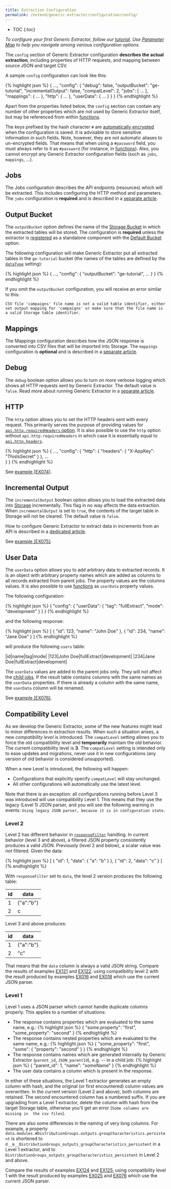 ```yaml
---
title: Extraction Configuration
permalink: /extend/generic-extractor/configuration/config/
---
```


* TOC
{:toc}

*To configure your first Generic Extractor, follow our [tutorial](/extend/generic-extractor/tutorial/).*
*Use [Parameter Map](/extend/generic-extractor/map/) to help you navigate among various 
configuration options.*

The `config` section of Generic Extractor configuration **describes the actual extraction**, including properties of HTTP requests, 
and mapping between source JSON and target CSV. 
  
A sample `config` configuration can look like this:

{% highlight json %}
{
    ...,
    "config": {
        "debug": false,
        "outputBucket": "ge-tutorial",
        "incrementalOutput": false,
        "compatLevel": 2,
        "jobs": [
            ...
        ],
        "mappings": {
            ...
        },
        "http": {
            ...
        },
        "userData": {
            ...
        }
    }
}
{% endhighlight %}

Apart from the properties listed below, the `config` section can contain any number of
other properties which are not used by Generic Extractor itself, but may be referenced
from within [functions](/extend/generic-extractor/functions/). 

The keys prefixed by the hash character `#` are [automatically encrypted](/overview/encryption/) when the 
configuration is saved. It is advisable to store sensitive information in such fields. Note, however, they 
are not automatic aliases to un-encrypted fields. That means that when using a `#password` field, you 
must always refer to it as `#password` (for instance, in [functions](/extend/generic-extractor/functions)).
Also, you cannot encrypt any Generic Extractor configuration fields (such as `jobs`, `mappings`, ...).

## Jobs
The Jobs configuration describes the API endpoints (resources) which will be extracted. This
includes configuring the HTTP method and parameters. The `jobs` configuration is 
**required** and is described in a [separate article](/extend/generic-extractor/configuration/config/jobs/).

## Output Bucket
The `outputBucket` option defines the name of the [Storage Bucket](https://help.keboola.com/storage/buckets/) 
in which the extracted tables will be stored. The configuration is **required** unless
the extractor is [registered](/extend/generic-extractor/registration/) as a standalone component with the 
[Default Bucket](/extend/common-interface/folders/#default-bucket) option.

The following configuration will make Generic Extractor put all extracted tables in the `ge-tutorial` bucket
(the names of the tables are defined by the [`dataType`](/extend/generic-extractor/configuration/config/jobs/#dataType) setting):

{% highlight json %}
{
    ...,
    "config": {
        "outputBucket": "ge-tutorial",
        ...
    }
}
{% endhighlight %}

If you omit the `outputBucket` configuration, you will receive an error similar to this:

    CSV file 'campaigns' file name is not a valid table identifier, either set output mapping for 'campaigns' or make sure that the file name is a valid Storage table identifier.

## Mappings
The Mappings configuration describes how the JSON response is converted into 
CSV files that will be imported into Storage. The `mappings` configuration is **optional** and 
is described in a [separate article](/extend/generic-extractor/configuration/config/mappings/).

## Debug
The `debug` boolean option allows you to turn on more verbose logging which shows 
all HTTP requests sent by Generic Extractor. The default value is `false`.
Read more about running Generic Extractor in a [separate article](/extend/generic-extractor/running/).

## HTTP
The `http` option allows you to set the HTTP headers sent with every request. This primarily serves the purpose of providing values for [`api.http.requiredHeaders` option](/extend/generic-extractor/configuration/api/#required-headers).
It is also possible to use the `http` option without `api.http.requiredHeaders` in 
which case it is essentially equal to [`api.http.headers`](/extend/generic-extractor/configuration/api/#default-headers).

{% highlight json %}
{
    ...,
    "config": {
        "http": {
            "headers": {
                "X-AppKey": "ThisIsSecret"
            }
        },
        ...        
    }
}
{% endhighlight %}

See [example [EX074]](https://github.com/keboola/generic-extractor/tree/master/doc/examples/074-http-headers).

## Incremental Output
The `incrementalOutput` boolean option allows you to load the extracted data into 
[Storage](http://help.keboola.com/storage/) incrementally. This flag in no way affects the data extraction. 
When `incrementalOutput` is set to `true`, the contents of the target table in Storage will not be cleared. 
The default value is `false`. 

How to configure Generic Extractor to extract data in increments from an API 
is described in a [dedicated article](/extend/generic-extractor/incremental/).

See [example [EX075]](https://github.com/keboola/generic-extractor/tree/master/doc/examples/075-incremental-output).

## User Data
The `userData` option allows you to add arbitrary data to extracted records. 
It is an object with arbitrary property names which are added as columns to all records extracted 
from parent jobs. The property values are the columns values. It is also possible to use 
[functions](/extend/generic-extractor/functions/) as `userData` property values.

The following configuration:

{% highlight json %}
{
    "config": {
        "userData": {
            "tag": "fullExtract",
            "mode": "development"
        }
    }
}
{% endhighlight %}

and the following response:

{% highlight json %}
[
    {
        "id": 123,
        "name": "John Doe"
    },
    {
        "id": 234,
        "name": "Jane Doe"
    }
]
{% endhighlight %}

will produce the following `users` table:

|id|name|tag|mode|
|123|John Doe|fullExtract|development|
|234|Jane Doe|fullExtract|development|

The `userData` values are added to the parent jobs only. They will not affect the
[child jobs](/extend/generic-extractor/configuration/config/jobs/children). If the result table contains
columns with the same names as the `userData` properties. If there is already a column with the same name, 
the `userData` column will be renamed.

See [example [EX076]](https://github.com/keboola/generic-extractor/tree/master/doc/examples/076-user-data).

## Compatibility Level
As we develop the Generic Extractor, some of the new features might lead to minor differences in extraction results.
When such a situation arises, a new *compatibility level* is introduced. The `compatLevel` setting allows
you to force the old compatibility level and **temporarily** maintain the old behavior. The current 
compatibility level is **3**. The `compatLevel` setting is intended only to ease updates and migrations, 
never use it in new configurations (any version of old behavior is considered unsupported). 

When a new Level is introduced, the following will happen:

- Configurations that explicitly specify `compatLevel` will stay unchanged.
- All other configurations will automatically use the latest level.

Note that there is an exception: all configurations running before Level 3 was introduced will use compatibility
Level 1. This means that they use the legacy (Level 1) JSON parser, and you will see the following warning in 
events: `Using legacy JSON parser, because it is in configuration state.`

### Level 2
Level 2 has different behavior in [`responseFilter`](/extend/generic-extractor/configuration/config/jobs/#response-filter) handling. 
In current behavior (level 3 and above), a filtered JSON property consistently produces a valid JSON. 
Previously (level 2 and below), a scalar value was not filtered. Given the data:

{% highlight json %}
[
    {
        "id": 1,
        "data": {
            "a": "b"
        }
    },
    {
        "id": 2,
        "data": "c"
    }
]
{% endhighlight %}

With `responseFilter` set to `data`, the level 2 version produces the following table:

|id|data|
|---|---|
|1|{"a":"b"}|
|2|c|

Level 3 and above produces:

|id|data|
|---|---|
|1|{"a":"b"}|
|2|"c"|

That means that the `data` column is always a valid JSON string. 
Compare the results of examples
[EX121](https://github.com/keboola/generic-extractor/tree/master/doc/examples/121-inconsistent-object-legacy)
and 
[EX122](https://github.com/keboola/generic-extractor/tree/master/doc/examples/122-multiple-filters-legacy). 
using compatibility level 2 with the result produced by examples 
[EX016](https://github.com/keboola/generic-extractor/tree/master/doc/examples/016-inconsistent-object)
and 
[EX018](https://github.com/keboola/generic-extractor/tree/master/doc/examples/018-multiple-filters)
which use the current JSON parser.


### Level 1
Level 1 uses a JSON parser which cannot handle duplicate columns properly. This applies to a number of situations:

- The response contains properties which are evaluated to the same name, e.g.: 
{% highlight json %}
{
    "some.property": "first",
    "some_property": "second"
}
{% endhighlight %}
- The response contains nested properties which are evaluated to the same name, e.g.:
{% highlight json %}
{
    "some_property": "first",
    "some": {
        "property": "second"
    }
}
{% endhighlight %}
- The response contains names which are generated internally by Generic Extractor (`parent_id`, `JSON_parentId`), e.g. -- in a child job:
{% highlight json %}
{
    "parent_id": 1,
    "name": "someName"
}
{% endhighlight %}
- The user data contains a column which is present in the response.

In either of these situations, the Level 1 extractor generates an empty column with hash, and 
the original (or first encountered) column values are overwritten. In the current version 
(Level 2 and above), both columns are retained. The second encountered column has a 
numbered suffix. If you are upgrading from a Level 1 extractor, delete the column 
with hash from the target Storage table, otherwise you'll get an error (`Some columns are missing in 
the csv files`).

There are also some differences in the naming of very long columns. For example, a property 
`data.modules.#DistributionGroups.outputs.groupCharacteristics.persistent` is shortened to 
`d__m__DistributionGroups_outputs_groupCharacteristics_persistent` in a Level 1 extractor, and 
to `DistributionGroups_outputs_groupCharacteristics_persistent` in Level 2 and above.

Compare the results of examples
[EX124](https://github.com/keboola/generic-extractor/tree/master/doc/examples/124-naming-conflict-legacy)
and 
[EX125](https://github.com/keboola/generic-extractor/tree/master/doc/examples/125-user-data-legacy),
using compatibility level 1 with the result produced by examples 
[EX025](https://github.com/keboola/generic-extractor/tree/master/doc/examples/025-naming-conflict)
and 
[EX076](https://github.com/keboola/generic-extractor/tree/master/doc/examples/076-user-data)
which use the current JSON parser.